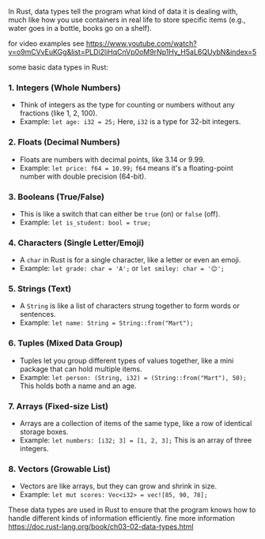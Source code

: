 In Rust, data types tell the program what kind of data it is dealing with, much like how you use containers in real life to store specific items (e.g., water goes in a bottle, books go on a shelf).

for video examples see https://www.youtube.com/watch?v=o9mCVvEuKGg&list=PLDi2liHqCnVp0oM9rNp1Hy_H5aL6QUybN&index=5

some basic data types in Rust:

### 1. **Integers** (Whole Numbers)
- Think of integers as the type for counting or numbers without any fractions (like 1, 2, 100).
- Example: `let age: i32 = 25;`
  Here, `i32` is a type for 32-bit integers.

### 2. **Floats** (Decimal Numbers)
- Floats are numbers with decimal points, like 3.14 or 9.99.
- Example: `let price: f64 = 10.99;`
  `f64` means it's a floating-point number with double precision (64-bit).

### 3. **Booleans** (True/False)
- This is like a switch that can either be `true` (on) or `false` (off).
- Example: `let is_student: bool = true;`

### 4. **Characters** (Single Letter/Emoji)
- A `char` in Rust is for a single character, like a letter or even an emoji.
- Example: `let grade: char = 'A';` or `let smiley: char = '😊';`

### 5. **Strings** (Text)
- A `String` is like a list of characters strung together to form words or sentences.
- Example: `let name: String = String::from("Mart");`

### 6. **Tuples** (Mixed Data Group)
- Tuples let you group different types of values together, like a mini package that can hold multiple items.
- Example: `let person: (String, i32) = (String::from("Mart"), 50);`
  This holds both a name and an age.

### 7. **Arrays** (Fixed-size List)
- Arrays are a collection of items of the same type, like a row of identical storage boxes.
- Example: `let numbers: [i32; 3] = [1, 2, 3];`
  This is an array of three integers.

### 8. **Vectors** (Growable List)
- Vectors are like arrays, but they can grow and shrink in size.
- Example: `let mut scores: Vec<i32> = vec![85, 90, 78];`

These data types are used in Rust to ensure that the program knows how to handle different kinds of information efficiently. fine more information https://doc.rust-lang.org/book/ch03-02-data-types.html
